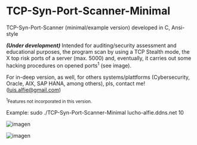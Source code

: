 # TCP-Syn-Port-Scanner-Minimal
TCP-Syn-Port-Scanner (minimal/example version) developed in C, Ansi-style

***(Under development)*** Intended for auditing/security assessment and educational purposes, the program scan by using a TCP Stealth mode, the X top risk ports of a server (max. 5000) and, eventually, it carries out some hacking procedures on opened ports<sup>1</sup> (see image). 

For in-deep version, as well, for others systems/plattforms (Cybersecurity, Oracle, AIX, SAP HANA, among others), pls, contact me! (luis.alfie@gmail.com)

<sup><sup>1</sup>Features not incorporated in this version.</sup>

Example: sudo ./TCP-Syn-Port-Scanner-Minimal lucho-alfie.ddns.net 10

![imagen](https://user-images.githubusercontent.com/40904281/174912581-d8df2cb8-2e2e-4d31-b975-e17b1ff20266.png)

![imagen](https://user-images.githubusercontent.com/40904281/174912616-a8603ae0-c2a2-46df-864b-b9f23d8864f8.png)



